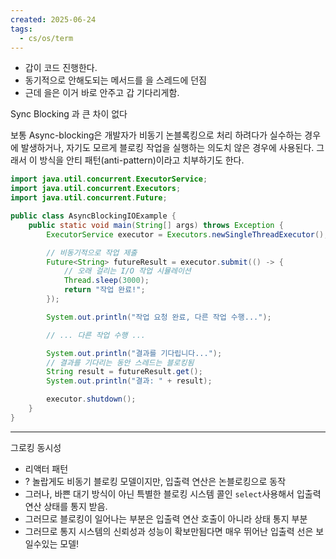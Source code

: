 ```yaml
---
created: 2025-06-24
tags:
  - cs/os/term
---
```

- 갑이 코드 진행한다.
- 동기적으로 안해도되는 메서드를 을 스레드에 던짐
- 근데 을은 이거 바로 안주고 갑 기다리게함.

Sync Blocking 과 큰 차이 없다

보통 Async-blocking은 개발자가 비동기 논블록킹으로 처리 하려다가 실수하는 경우에 발생하거나, 자기도 모르게 블로킹 작업을 실행하는 의도치 않은 경우에 사용된다. 그래서 이 방식을 안티 패턴(anti-pattern)이라고 치부하기도 한다.

```java
import java.util.concurrent.ExecutorService;
import java.util.concurrent.Executors;
import java.util.concurrent.Future;

public class AsyncBlockingIOExample {
    public static void main(String[] args) throws Exception {
        ExecutorService executor = Executors.newSingleThreadExecutor();

        // 비동기적으로 작업 제출
        Future<String> futureResult = executor.submit(() -> {
            // 오래 걸리는 I/O 작업 시뮬레이션
            Thread.sleep(3000);
            return "작업 완료!";
        });

        System.out.println("작업 요청 완료, 다른 작업 수행...");

        // ... 다른 작업 수행 ...

        System.out.println("결과를 기다립니다...");
        // 결과를 기다리는 동안 스레드는 블로킹됨
        String result = futureResult.get();
        System.out.println("결과: " + result);

        executor.shutdown();
    }
}
```

---
그로킹 동시성

- 리액터 패턴
- ? 놀랍게도 비동기 블로킹 모델이지만, 입출력 연산은 논블로킹으로 동작
- 그러나, 바쁜 대기 방식이 아닌 특별한 블로킹 시스템 콜인 `select`사용해서 입출력 연산 상태를 통지 받음.
- 그러므로 블로킹이 일어나는 부분은 입출력 연산 호출이 아니라 상태 통지 부분
- 그러므로 통지 시스템의 신뢰성과 성능이 확보만됨다면 매우 뛰어난 입출력 선은 보일수있는 모델!